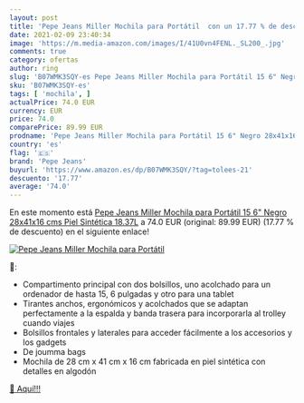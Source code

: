 ```yaml
---
layout: post
title: 'Pepe Jeans Miller Mochila para Portátil  con un 17.77 % de descuento'
date: 2021-02-09 23:40:34
image: 'https://m.media-amazon.com/images/I/41U0vn4FENL._SL200_.jpg'
comments: true
category: ofertas
author: ring
slug: 'B07WMK3SQY-es Pepe Jeans Miller Mochila para Portátil 15 6" Negro...'
sku: 'B07WMK3SQY-es'
tags: [ 'mochila', ]
actualPrice: 74.0 EUR
currency: EUR
price: 74.0
comparePrice: 89.99 EUR
prodname: 'Pepe Jeans Miller Mochila para Portátil 15 6" Negro 28x41x16 cms Piel Sintética 18.37L'
country: 'es'
flag: '🇪🇸'
brand: 'Pepe Jeans'
buyurl: 'https://www.amazon.es/dp/B07WMK3SQY/?tag=tolees-21'
descuento: '17.77'
average: '74.0'
---
```


En este momento está [Pepe Jeans Miller Mochila para Portátil 15 6" Negro 28x41x16 cms Piel Sintética 18.37L](https://www.amazon.es/dp/B07WMK3SQY/?tag=tolees-21) a 74.0 EUR (original: 89.99 EUR) (17.77 %  de descuento) en el siguiente enlace!

[![Pepe Jeans Miller Mochila para Portátil ](https://m.media-amazon.com/images/I/41U0vn4FENL._SL200_.jpg)](https://www.amazon.es/dp/B07WMK3SQY/?tag=tolees-21)

🔎:

- Compartimento principal con dos bolsillos, uno acolchado para un ordenador de hasta 15, 6 pulgadas y otro para una tablet
- Tirantes anchos, ergonómicos y acolchados que se adaptan perfectamente a la espalda y banda trasera para incorporarla al trolley cuando viajes
- Bolsillos frontales y laterales para acceder fácilmente a los accesorios y los gadgets
- De joumma bags
- Mochila de 28 cm x 41 cm x 16 cm fabricada en piel sintética con detalles en algodón

[🛒 Aquí!!!](https://www.amazon.es/dp/B07WMK3SQY/?tag=tolees-21)
